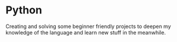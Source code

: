 # Python

Creating and solving some beginner friendly projects to deepen my knowledge of the language and learn new stuff in the meanwhile.
